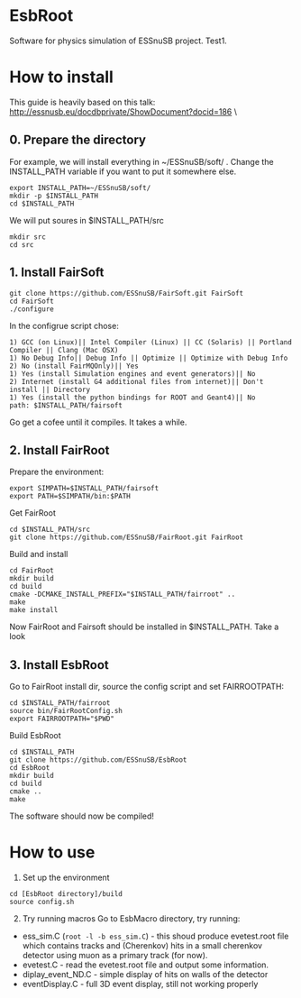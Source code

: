 # EsbRoot
Software for physics simulation of ESSnuSB project. Test1.

# How to install
This guide is heavily based on this talk: \
http://essnusb.eu/docdbprivate/ShowDocument?docid=186 \

## 0. Prepare the directory
For example, we will install everything in ~/ESSnuSB/soft/ . Change the INSTALL_PATH variable if you want to put it somewhere else.
```
export INSTALL_PATH=~/ESSnuSB/soft/
mkdir -p $INSTALL_PATH
cd $INSTALL_PATH
```
We will put soures in $INSTALL_PATH/src
```
mkdir src
cd src
```
## 1. Install FairSoft
``` 
git clone https://github.com/ESSnuSB/FairSoft.git FairSoft
cd FairSoft
./configure
```
In the configrue script chose:
```
1) GCC (on Linux)|| Intel Compiler (Linux) || CC (Solaris) || Portland Compiler || Clang (Mac OSX)
1) No Debug Info|| Debug Info || Optimize || Optimize with Debug Info
2) No (install FairMQOnly)|| Yes
1) Yes (install Simulation engines and event generators)|| No
2) Internet (install G4 additional files from internet)|| Don't install || Directory
1) Yes (install the python bindings for ROOT and Geant4)|| No
path: $INSTALL_PATH/fairsoft
```
Go get a cofee until it compiles. It takes a while.

## 2. Install FairRoot
Prepare the environment:
```
export SIMPATH=$INSTALL_PATH/fairsoft
export PATH=$SIMPATH/bin:$PATH
```
Get FairRoot
```
cd $INSTALL_PATH/src
git clone https://github.com/ESSnuSB/FairRoot.git FairRoot
```
Build and install
```
cd FairRoot
mkdir build
cd build
cmake -DCMAKE_INSTALL_PREFIX="$INSTALL_PATH/fairroot" ..
make
make install
```
Now FairRoot and Fairsoft should be installed in $INSTALL_PATH. Take a look

## 3. Install EsbRoot
Go to FairRoot install dir, source the config script and set FAIRROOTPATH:
```
cd $INSTALL_PATH/fairroot
source bin/FairRootConfig.sh
export FAIRROOTPATH="$PWD"
```
Build EsbRoot
```
cd $INSTALL_PATH
git clone https://github.com/ESSnuSB/EsbRoot
cd EsbRoot
mkdir build
cd build
cmake ..
make
```
The software should now be compiled!

# How to use
1. Set up the environment
```
cd [EsbRoot directory]/build
source config.sh
```

2. Try running macros
Go to EsbMacro directory, try running:
- ess_sim.C (```root -l -b ess_sim.C```) - this shoud produce evetest.root file which contains tracks and (Cherenkov) hits in a small cherenkov detector using muon as a primary track (for now).
- evetest.C - read the evetest.root file and output some information.
- diplay_event_ND.C - simple display of hits on walls of the detector
- eventDisplay.C - full 3D event display, still not working properly
